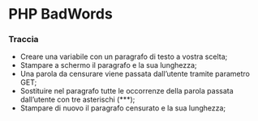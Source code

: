 # PHP BadWords

### Traccia
- Creare una variabile con un paragrafo di testo a vostra scelta;
- Stampare a schermo il paragrafo e la sua lunghezza;
- Una parola da censurare viene passata dall’utente tramite parametro GET;
- Sostituire nel paragrafo tutte le occorrenze della parola passata dall’utente con tre asterischi (***);
- Stampare di nuovo il paragrafo censurato e la sua lunghezza;